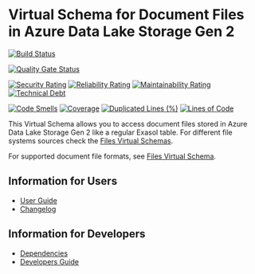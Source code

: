 # Virtual Schema for Document Files in Azure Data Lake Storage Gen 2

[![Build Status](https://github.com/exasol/azure-data-lake-storage-gen2-document-files-virtual-schema/actions/workflows/ci-build.yml/badge.svg)](https://github.com/exasol/azure-data-lake-storage-gen2-document-files-virtual-schema/actions/workflows/ci-build.yml)

[![Quality Gate Status](https://sonarcloud.io/api/project_badges/measure?project=com.exasol%3Aazure-data-lake-storage-gen2-document-files-virtual-schema&metric=alert_status)](https://sonarcloud.io/dashboard?id=com.exasol%3Aazure-data-lake-storage-gen2-document-files-virtual-schema)

[![Security Rating](https://sonarcloud.io/api/project_badges/measure?project=com.exasol%3Aazure-data-lake-storage-gen2-document-files-virtual-schema&metric=security_rating)](https://sonarcloud.io/dashboard?id=com.exasol%3Aazure-data-lake-storage-gen2-document-files-virtual-schema)
[![Reliability Rating](https://sonarcloud.io/api/project_badges/measure?project=com.exasol%3Aazure-data-lake-storage-gen2-document-files-virtual-schema&metric=reliability_rating)](https://sonarcloud.io/dashboard?id=com.exasol%3Aazure-data-lake-storage-gen2-document-files-virtual-schema)
[![Maintainability Rating](https://sonarcloud.io/api/project_badges/measure?project=com.exasol%3Aazure-data-lake-storage-gen2-document-files-virtual-schema&metric=sqale_rating)](https://sonarcloud.io/dashboard?id=com.exasol%3Aazure-data-lake-storage-gen2-document-files-virtual-schema)
[![Technical Debt](https://sonarcloud.io/api/project_badges/measure?project=com.exasol%3Aazure-data-lake-storage-gen2-document-files-virtual-schema&metric=sqale_index)](https://sonarcloud.io/dashboard?id=com.exasol%3Aazure-data-lake-storage-gen2-document-files-virtual-schema)

[![Code Smells](https://sonarcloud.io/api/project_badges/measure?project=com.exasol%3Aazure-data-lake-storage-gen2-document-files-virtual-schema&metric=code_smells)](https://sonarcloud.io/dashboard?id=com.exasol%3Aazure-data-lake-storage-gen2-document-files-virtual-schema)
[![Coverage](https://sonarcloud.io/api/project_badges/measure?project=com.exasol%3Aazure-data-lake-storage-gen2-document-files-virtual-schema&metric=coverage)](https://sonarcloud.io/dashboard?id=com.exasol%3Aazure-data-lake-storage-gen2-document-files-virtual-schema)
[![Duplicated Lines (%)](https://sonarcloud.io/api/project_badges/measure?project=com.exasol%3Aazure-data-lake-storage-gen2-document-files-virtual-schema&metric=duplicated_lines_density)](https://sonarcloud.io/dashboard?id=com.exasol%3Aazure-data-lake-storage-gen2-document-files-virtual-schema)
[![Lines of Code](https://sonarcloud.io/api/project_badges/measure?project=com.exasol%3Aazure-data-lake-storage-gen2-document-files-virtual-schema&metric=ncloc)](https://sonarcloud.io/dashboard?id=com.exasol%3Aazure-data-lake-storage-gen2-document-files-virtual-schema)

This Virtual Schema allows you to access document files stored in Azure Data Lake Storage Gen 2 like a regular Exasol table. For different file systems sources check the [Files Virtual Schemas][files-vs].

For supported document file formats, see [Files Virtual Schema][files-vs].

## Information for Users

* [User Guide](doc/user_guide/user_guide.md)
* [Changelog](doc/changes/changelog.md)

## Information for Developers

* [Dependencies](dependencies.md)
* [Developers Guide](doc/developer_guide/developer_guide.md)

[files-vs]: https://github.com/exasol/virtual-schema-common-document-files
